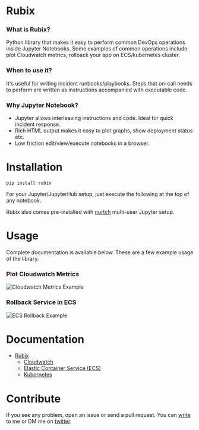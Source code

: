 # Rubix

### What is Rubix?
Python library that makes it easy to perform common DevOps operations inside Jupyter Notebooks. Some examples of common operations include plot Cloudwatch metrics, rollback your app on ECS/kubernetes cluster.

### When to use it?
It's useful for writing incident runbooks/playbooks. Steps that on-call needs to perform are written as instructions accompanied with executable code.

### Why Jupyter Notebook?
  - Jupyter allows interleaving instructions and code. Ideal for quick incident response.
  - Rich HTML output makes it easy to plot graphs, show deployment status etc.
  - Low friction edit/view/execute notebooks in a browser.


# Installation
```
pip install rubix

```
For your Jupyter/JupyterHub setup, just execute the following at the top of any notebook.

Rubix also comes pre-installed with [nurtch](http://nurtch.com) multi-user Jupyter setup.

# Usage
Complete documentation is available below. These are a few example usage of the library.

### Plot Cloudwatch Metrics
![Cloudwatch Metrics Example](http://docs.nurtch.com/en/latest/_images/plot_metric_example.png)

### Rollback Service in ECS
![ECS Rollback Example](http://docs.nurtch.com/en/latest/_images/ecs_rollback.png)


# Documentation
* [Rubix](http://docs.nurtch.com/en/latest/rubix-library/index.html)
  * [Cloudwatch](http://docs.nurtch.com/en/latest/rubix-library/aws/cloudwatch.html)
  * [Elastic Container Service (ECS)](http://docs.nurtch.com/en/latest/rubix-library/aws/ecs.html)
  * [Kubernetes](http://docs.nurtch.com/en/latest/rubix-library/kubernetes.html#api-usage)


# Contribute
If you see any problem, open an issue or send a pull request. You can [write](mailto:amit@nurtch.com) to me or DM me on [twitter](https://twitter.com/amittrathi).
